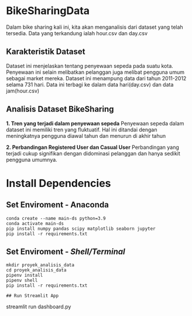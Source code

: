 # BikeSharingData
Dalam bike sharing kali ini, kita akan menganalisis dari dataset yang telah tersedia. Data yang terkandung ialah hour.csv dan day.csv

## Karakteristik Dataset
Dataset ini menjelaskan tentang penyewaan sepeda pada suatu kota. Penyewaan ini selain melibatkan pelanggan juga melibat pengguna umum sebagai market mereka. Dataset ini menampung data dari tahun 2011-2012 selama 731 hari. Data ini terbagi ke dalam data hari(day.csv) dan data jam(hour.csv)

## Analisis Dataset BikeSharing
**1. Tren yang terjadi dalam penyewaan sepeda**
Penyewaan sepeda dalam dataset ini memiliki tren yang fluktuatif. Hal ini ditandai dengan meningkatnya pengguna diawal tahun dan menurun di akhir tahun

**2. Perbandingan Registered User dan Casual User**
Perbandingan yang terjadi cukup signifikan dengan didominasi pelanggan dan hanya sedikit pengguna umumnya. 

# Install Dependencies

## Set Enviroment - Anaconda
```
conda create --name main-ds python=3.9
conda activate main-ds
pip install numpy pandas scipy matplotlib seaborn jupyter
pip install -r requirements.txt
```

## Set Enviroment - _Shell/Terminal_
```
mkdir proyek_analisis_data
cd proyek_analisis_data
pipenv install
pipenv shell
pip install -r requirements.txt

## Run Streamlit App
```
streamlit run dashboard.py
```
